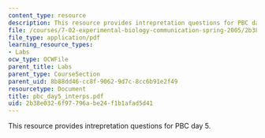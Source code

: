 ```yaml
---
content_type: resource
description: This resource provides intrepretation questions for PBC day 5.
file: /courses/7-02-experimental-biology-communication-spring-2005/2b38e0326f97796abe24f1b1afad5d41_pbc_day5_interps.pdf
file_type: application/pdf
learning_resource_types:
- Labs
ocw_type: OCWFile
parent_title: Labs
parent_type: CourseSection
parent_uid: 8b88dd46-cc8f-9062-9d7c-8cc6b91e2f49
resourcetype: Document
title: pbc_day5_interps.pdf
uid: 2b38e032-6f97-796a-be24-f1b1afad5d41
---
```

This resource provides intrepretation questions for PBC day 5.

